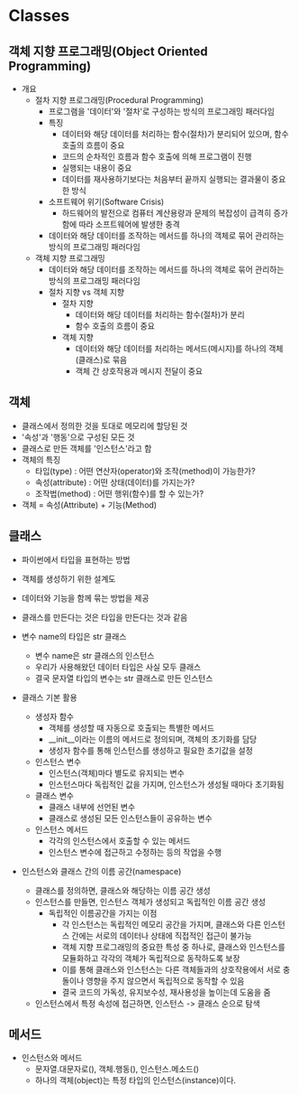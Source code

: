 # Classes


## 객체 지향 프로그래밍(Object Oriented Programming)
- 개요
    - 절차 지향 프로그래밍(Procedural Programming)
        - 프로그램을 '데이터'와 '절차'로 구성하는 방식의 프로그래밍 패러다임
        - 특징
            - 데이터와 해당 데이터를 처리하는 함수(절차)가 분리되어 있으며, 함수 호출의 흐름이 중요
            - 코드의 순차적인 흐름과 함수 호출에 의해 프로그램이 진행
            - 실행되는 내용이 중요
            - 데이터를 재사용하기보다는 처음부터 끝까지 실행되는 결과물이 중요한 방식
        - 소프트웨어 위기(Software Crisis)
            - 하드웨어의 발전으로 컴퓨터 계산용량과 문제의 복잡성이 급격히 증가함에 따라 소프트웨어에 발생한 충격
        - 데이터와 해당 데이터를 조작하는 메서드를 하나의 객체로 묶어 관리하는 방식의 프로그래밍 패러다임
    - 객체 지향 프로그래밍
        - 데이터와 해당 데이터를 조작하는 메서드를 하나의 객체로 묶어 관리하는 방식의 프로그래밍 패러다임
        - 절차 지향 vs 객체 지향
            - 절차 지향
                - 데이터와 해당 데이터를 처리하는 함수(절차)가 분리
                - 함수 호출의 흐름이 중요
            - 객체 지향
                - 데이터와 해당 데이터를 처리하는 메서드(메시지)를 하나의 객체(클래스)로 묶음
                - 객체 간 상호작용과 메시지 전달이 중요

## 객체
- 클래스에서 정의한 것을 토대로 메모리에 할당된 것
- '속성'과 '행동'으로 구성된 모든 것
- 클래스로 만든 객체를 '인스턴스'라고 함
- 객체의 특징
    - 타입(type) : 어떤 연산자(operator)와 조작(method)이 가능한가?
    - 속성(attribute) : 어떤 상태(데이터)를 가지는가?
    - 조작법(method) : 어떤 행위(함수)를 할 수 있는가?
- 객체 = 속성(Attribute) + 기능(Method)

## 클래스
- 파이썬에서 타입을 표현하는 방법
- 객체를 생성하기 위한 설계도
- 데이터와 기능을 함께 묶는 방법을 제공
- 클래스를 만든다는 것은 타입을 만든다는 것과 같음
- 변수 name의 타입은 str 클래스
    - 변수 name은 str 클래스의 인스턴스
    - 우리가 사용해왔던 데이터 타입은 사실 모두 클래스
    - 결국 문자열 타입의 변수는 str 클래스로 만든 인스턴스

- 클래스 기본 활용
    - 생성자 함수
        - 객체를 생성할 때 자동으로 호출되는 특별한 메서드
        - __init__이라는 이름의 메서드로 정의되며, 객체의 초기화를 담당
        - 생성자 함수를 통해 인스턴스를 생성하고 필요한 초기값을 설정
    - 인스턴스 변수
        - 인스턴스(객체)마다 별도로 유지되는 변수
        - 인스턴스마다 독립적인 값을 가지며, 인스턴스가 생성될 때마다 초기화됨
    - 클래스 변수
        - 클래스 내부에 선언된 변수
        - 클래스로 생성된 모든 인스턴스들이 공유하는 변수
    - 인스턴스 메서드
        - 각각의 인스턴스에서 호출할 수 있는 메서드
        - 인스턴스 변수에 접근하고 수정하는 등의 작업을 수행

- 인스턴스와 클래스 간의 이름 공간(namespace)
    - 클래스를 정의하면, 클래스와 해당하는 이름 공간 생성
    - 인스턴스를 만들면, 인스턴스 객체가 생성되고 독립적인 이름 공간 생성
        - 독립적인 이름공간을 가지는 이점
            - 각 인스턴스는 독립적인 메모리 공간을 가지며, 클래스와 다른 인스턴스 간에는 서로의 데이터나 상태에 직접적인 접근이 불가능
            - 객체 지향 프로그래밍의 중요한 특성 중 하나로, 클래스와 인스턴스를 모듈화하고 각각의 객체가 독립적으로 동작하도록 보장
            - 이를 통해 클래스와 인스턴스는 다른 객체들과의 상호작용에서 서로 충돌이나 영향을 주지 않으면서 독립적으로 동작할 수 있음
            - 결국 코드의 가독성, 유지보수성, 재사용성을 높이는데 도움을 줌
    - 인스턴스에서 특정 속성에 접근하면, 인스턴스 -> 클래스 순으로 탐색

## 메서드
- 인스턴스와 메서드
    - 문자열.대문자로(), 객체.행동(), 인스턴스.메소드()
    - 하나의 객체(object)는 특정 타입의 인스턴스(instance)이다.
